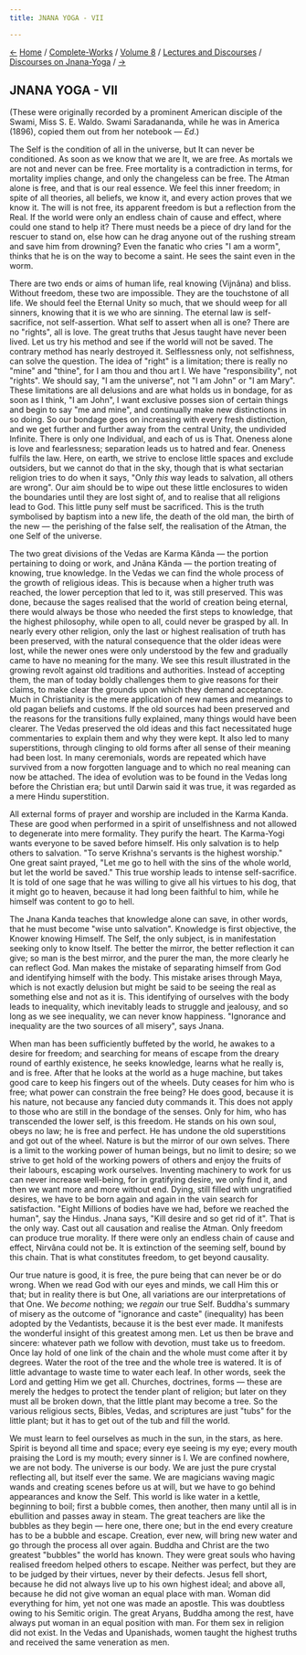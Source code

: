 ```yaml
---
title: JNANA YOGA - VII

---
```

<div>

[←](jnana-yoga_vi.htm) [Home](../../../../index.htm) /
[Complete-Works](../../../complete_works.htm) / [Volume
8](../../volume_8_contents.htm) / [Lectures and
Discourses](../lectures_and_discourses_contents.htm) / [Discourses on
Jnana-Yoga](discourses_on_jnana-yoga_contents.htm)
/ [→](jnana-yoga_viii.htm)

  

## JNANA YOGA - VII

(These were originally recorded by a prominent American disciple of the
Swami, Miss S. E. Waldo. Swami Saradananda, while he was in America
(1896), copied them out from her notebook — *Ed*.)

The Self is the condition of all in the universe, but It can never be
conditioned. As soon as we know that we are It, we are free. As mortals
we are not and never can be free. Free mortality is a contradiction in
terms, for mortality implies change, and only the changeless can be
free. The Atman alone is free, and that is our real essence. We feel
this inner freedom; in spite of all theories, all beliefs, we know it,
and every action proves that we know it. The will is not free, its
apparent freedom is but a reflection from the Real. If the world were
only an endless chain of cause and effect, where could one stand to help
it? There must needs be a piece of dry land for the rescuer to stand on,
else how can he drag anyone out of the rushing stream and save him from
drowning? Even the fanatic who cries "I am a worm", thinks that he is on
the way to become a saint. He sees the saint even in the worm.

There are two ends or aims of human life, real knowing (Vijnâna) and
bliss. Without freedom, these two are impossible. They are the
touchstone of all life. We should feel the Eternal Unity so much, that
we should weep for all sinners, knowing that it is we who are sinning.
The eternal law is self-sacrifice, not self-assertion. What self to
assert when all is one? There are no "rights", all is love. The great
truths that Jesus taught have never been lived. Let us try his method
and see if the world will not be saved. The contrary method has nearly
destroyed it. Selflessness only, not selfishness, can solve the
question. The idea of "right" is a limitation; there is really no "mine"
and "thine", for I am thou and thou art I. We have "responsibility", not
"rights". We should say, "I am the universe", not "I am John" or "I am
Mary". These limitations are all delusions and are what holds us in
bondage, for as soon as I think, "I am John", I want exclusive posses
sion of certain things and begin to say "me and mine", and continually
make new distinctions in so doing. So our bondage goes on increasing
with every fresh distinction, and we get further and further away from
the central Unity, the undivided Infinite. There is only one Individual,
and each of us is That. Oneness alone is love and fearlessness;
separation leads us to hatred and fear. Oneness fulfils the law. Here,
on earth, we strive to enclose little spaces and exclude outsiders, but
we cannot do that in the sky, though that is what sectarian religion
tries to do when it says, "Only *this* way leads to salvation, all
others are wrong". Our aim should be to wipe out these little enclosures
to widen the boundaries until they are lost sight of, and to realise
that all religions lead to God. This little puny self must be
sacrificed. This is the truth symbolised by baptism into a new life, the
death of the old man, the birth of the new — the perishing of the false
self, the realisation of the Atman, the one Self of the universe.

The two great divisions of the Vedas are Karma Kânda — the portion
pertaining to doing or work, and Jnâna Kânda — the portion treating of
knowing, true knowledge. In the Vedas we can find the whole process of
the growth of religious ideas. This is because when a higher truth was
reached, the lower perception that led to it, was still preserved. This
was done, because the sages realised that the world of creation being
eternal, there would always be those who needed the first steps to
knowledge, that the highest philosophy, while open to all, could never
be grasped by all. In nearly every other religion, only the last or
highest realisation of truth has been preserved, with the natural
consequence that the older ideas were lost, while the newer ones were
only understood by the few and gradually came to have no meaning for the
many. We see this result illustrated in the growing revolt against old
traditions and authorities. Instead of accepting them, the man of today
boldly challenges them to give reasons for their claims, to make clear
the grounds upon which they demand acceptance. Much in Christianity is
the mere application of new names and meanings to old pagan beliefs and
customs. If the old sources had been preserved and the reasons for the
transitions fully explained, many things would have been clearer. The
Vedas preserved the old ideas and this fact necessitated huge
commentaries to explain them and why they were kept. It also led to many
superstitions, through clinging to old forms after all sense of their
meaning had been lost. In many ceremonials, words are repeated which
have survived from a now forgotten language and to which no real meaning
can now be attached. The idea of evolution was to be found in the Vedas
long before the Christian era; but until Darwin said it was true, it was
regarded as a mere Hindu superstition.

All external forms of prayer and worship are included in the Karma
Kanda. These are good when performed in a spirit of unselfishness and
not allowed to degenerate into mere formality. They purify the heart.
The Karma-Yogi wants everyone to be saved before himself. His only
salvation is to help others to salvation. "To serve Krishna's servants
is the highest worship." One great saint prayed, "Let me go to hell with
the sins of the whole world, but let the world be saved." This true
worship leads to intense self-sacrifice. It is told of one sage that he
was willing to give all his virtues to his dog, that it might go to
heaven, because it had long been faithful to him, while he himself was
content to go to hell.

The Jnana Kanda teaches that knowledge alone can save, in other words,
that he must become "wise unto salvation". Knowledge is first objective,
the Knower knowing Himself. The Self, the only subject, is in
manifestation seeking only to know Itself. The better the mirror, the
better reflection it can give; so man is the best mirror, and the purer
the man, the more clearly he can reflect God. Man makes the mistake of
separating himself from God and identifying himself with the body. This
mistake arises through Maya, which is not exactly delusion but might be
said to be seeing the real as something else and not as it is. This
identifying of ourselves with the body leads to inequality, which
inevitably leads to struggle and jealousy, and so long as we see
inequality, we can never know happiness. "Ignorance and inequality are
the two sources of all misery", says Jnana.

When man has been sufficiently buffeted by the world, he awakes to a
desire for freedom; and searching for means of escape from the dreary
round of earthly existence, he seeks knowledge, learns what he really
is, and is free. After that he looks at the world as a huge machine, but
takes good care to keep his fingers out of the wheels. Duty ceases for
him who is free; what power can constrain the free being? He does good,
because it is his nature, not because any fancied duty commands it. This
does not apply to those who are still in the bondage of the senses. Only
for him, who has transcended the lower self, is this freedom. He stands
on his own soul, obeys no law; he is free and perfect. He has undone the
old superstitions and got out of the wheel. Nature is but the mirror of
our own selves. There is a limit to the working power of human beings,
but no limit to desire; so we strive to get hold of the working powers
of others and enjoy the fruits of their labours, escaping work
ourselves. Inventing machinery to work for us can never increase
well-being, for in gratifying desire, we only find it, and then we want
more and more without end. Dying, still filled with ungratified desires,
we have to be born again and again in the vain search for satisfaction.
"Eight Millions of bodies have we had, before we reached the human", say
the Hindus. Jnana says, "Kill desire and so get rid of it". That is the
only way. Cast out all causation and realise the Atman. Only freedom can
produce true morality. If there were only an endless chain of cause and
effect, Nirvâna could not be. It is extinction of the seeming self,
bound by this chain. That is what constitutes freedom, to get beyond
causality.

Our true nature is good, it is free, the pure being that can never be or
do wrong. When we read God with our eyes and minds, we call Him this or
that; but in reality there is but One, all variations are our
interpretations of that One. We *become* nothing; we *regain* our true
Self. Buddha's summary of misery as the outcome of "ignorance and caste"
(inequality) has been adopted by the Vedantists, because it is the best
ever made. It manifests the wonderful insight of this greatest among
men. Let us then be brave and sincere: whatever path we follow with
devotion, must take us to freedom. Once lay hold of one link of the
chain and the whole must come after it by degrees. Water the root of the
tree and the whole tree is watered. It is of little advantage to waste
time to water each leaf. In other words, seek the Lord and getting Him
we get all. Churches, doctrines, forms — these are merely the hedges to
protect the tender plant of religion; but later on they must all be
broken down, that the little plant may become a tree. So the various
religious sects, Bibles, Vedas, and scriptures are just "tubs" for the
little plant; but it has to get out of the tub and fill the world.

We must learn to feel ourselves as much in the sun, in the stars, as
here. Spirit is beyond all time and space; every eye seeing is my eye;
every mouth praising the Lord is my mouth; every sinner is I. We are
confined nowhere, we are not body. The universe is our body. We are just
the pure crystal reflecting all, but itself ever the same. We are
magicians waving magic wands and creating scenes before us at will, but
we have to go behind appearances and know the Self. This world is like
water in a kettle, beginning to boil; first a bubble comes, then
another, then many until all is in ebullition and passes away in steam.
The great teachers are like the bubbles as they begin — here one, there
one; but in the end every creature has to be a bubble and escape.
Creation, ever new, will bring new water and go through the process all
over again. Buddha and Christ are the two greatest "bubbles" the world
has known. They were great souls who having realised freedom helped
others to escape. Neither was perfect, but they are to be judged by
their virtues, never by their defects. Jesus fell short, because he did
not always live up to his own highest ideal; and above all, because he
did not give woman an equal place with man. Woman did everything for
him, yet not one was made an apostle. This was doubtless owing to his
Semitic origin. The great Aryans, Buddha among the rest, have always put
woman in an equal position with man. For them sex in religion did not
exist. In the Vedas and Upanishads, women taught the highest truths and
received the same veneration as men.

</div>
